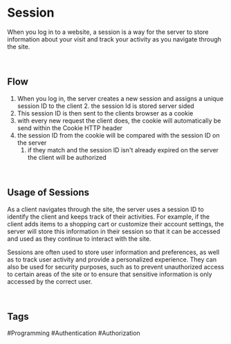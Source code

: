 # Session

When you log in to a website, a session is a way for the server to store information about your visit and track your activity as you navigate through the site. 

<br>

## Flow

1. When you log in, the server creates a new session and assigns a unique session ID to the client 
	2. the session Id is stored server sided
2. This session ID is then sent to the clients browser as a cookie
3. with every new request the client does, the cookie will automatically be send within the Cookie HTTP header
4. the session ID from the cookie will be compared with the session ID on the server
	1. if they match and the session ID isn't already expired on the server the client will be authorized

<br>

## Usage of Sessions

As a client navigates through the site, the server uses a session ID to identify the client and keeps track of their activities. For example, if the client adds items to a shopping cart or customize their account settings, the server will store this information in their session so that it can be accessed and used as they continue to interact with the site.

Sessions are often used to store user information and preferences, as well as to track user activity and provide a personalized experience. They can also be used for security purposes, such as to prevent unauthorized access to certain areas of the site or to ensure that sensitive information is only accessed by the correct user.

<br>

## Tags

#Programming #Authentication #Authorization